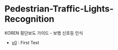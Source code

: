 # Pedestrian-Traffic-Lights-Recognition
KOREN 횡단보도 가이드 - 보행 신호등 인식

- [v0](./tree/master/v0) : First Test
